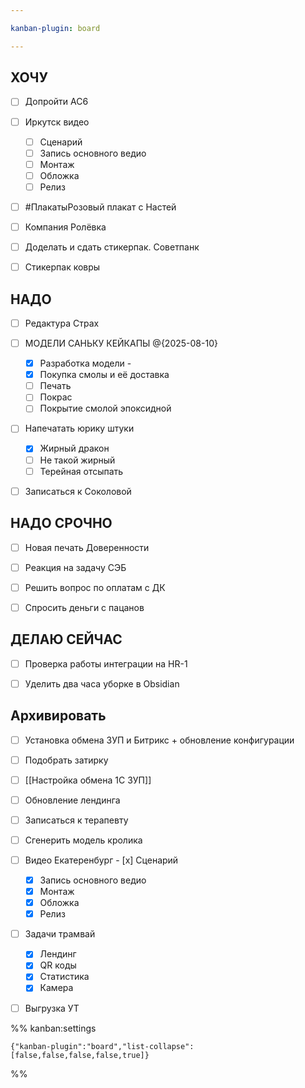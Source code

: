 ```yaml
---

kanban-plugin: board

---
```


## ХОЧУ

- [ ] Допройти AC6
- [ ] Иркутск видео
	- [ ] Сценарий
	- [ ] Запись основного ведио
	- [ ] Монтаж
	- [ ] Обложка
	- [ ] Релиз
- [ ] #ПлакатыРозовый плакат с Настей
- [ ] Компания Ролёвка
- [ ] Доделать и сдать стикерпак. Советпанк
- [ ] Стикерпак ковры


## НАДО

- [ ] Редактура Страх
- [ ] МОДЕЛИ САНЬКУ КЕЙКАПЫ @{2025-08-10} 
	- [x] Разработка модели -
	- [x] Покупка смолы и её доставка
	- [ ] Печать 
	- [ ] Покрас 
	- [ ] Покрытие смолой эпоксидной
- [ ] Напечатать юрику штуки
	- [x] Жирный дракон
	- [ ] Не такой жирный 
	- [ ] Терейная отсыпать
- [ ] Записаться к Соколовой


## НАДО СРОЧНО

- [ ] Новая печать Доверенности
- [ ] Реакция на задачу СЭБ
- [ ] Решить вопрос по оплатам с ДК
- [ ] Спросить деньги с пацанов


## ДЕЛАЮ СЕЙЧАС

- [ ] Проверка работы интеграции на HR-1
- [ ] Уделить два часа уборке в Obsidian


## Архивировать

- [ ] Установка обмена ЗУП и Битрикс + обновление конфигурации
- [ ] Подобрать затирку
- [ ] [[Настройка обмена 1С ЗУП]]
- [ ] Обновление лендинга
- [ ] Записаться к терапевту
- [ ] Сгенерить модель кролика
- [ ] Видео Екатеренбург
	  - [x] Сценарий
	- [x] Запись основного ведио
	- [x] Монтаж
	- [x] Обложка
	- [x] Релиз
- [ ] Задачи трамвай
	- [x] Лендинг
	- [x] QR коды
	- [x] Статистика
	- [x] Камера
- [ ] Выгрузка УТ




%% kanban:settings
```
{"kanban-plugin":"board","list-collapse":[false,false,false,false,true]}
```
%%